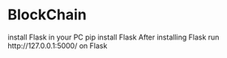 # BlockChain
<p>
  install Flask in your PC
  pip install Flask
  After installing Flask run http://127.0.0.1:5000/ on Flask
</p>
